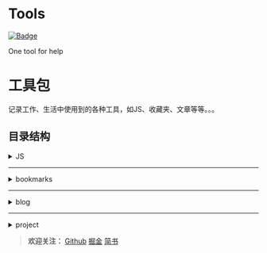 # Tools

[![Badge](https://img.shields.io/badge/link-996.icu-%23FF4D5B.svg?style=flat-square)](https://996.icu/#/zh_CN)

One tool for help

# 工具包
记录工作、生活中使用到的各种工具，如JS、收藏夹、文章等等。。。

## 目录结构
<details>
<summary>JS</summary>
<pre><code>
--记录常用JS
001.Date
002.Excel
</code></pre>
</details>

***
<details>
<summary>bookmarks</summary>
<pre><code>
--记录收藏夹
</code></pre>
</details>

***
<details>
<summary>blog</summary>
<pre><code>
--记录文章
001.JS计算两个时间间隔
002.JS实现页面查看zip文件中的内容
003.Vue+Element前端导入导出Excel
004.Vue监听键盘鼠标事件
</code></pre>
</details>

***
<details>
<summary>project</summary>
<pre><code>
--记录项目
</code></pre>
</details>

> **欢迎关注：** [Github](https://github.com/xrkffgg/Tools)
[掘金](https://juejin.im/user/59c369496fb9a00a4843a3e2/posts)
[简书](https://www.jianshu.com/u/4ca4daac5890)


